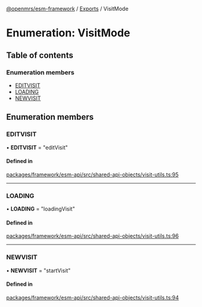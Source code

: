 [@openmrs/esm-framework](../API.md) / [Exports](../modules.md) / VisitMode

# Enumeration: VisitMode

## Table of contents

### Enumeration members

- [EDITVISIT](visitmode.md#editvisit)
- [LOADING](visitmode.md#loading)
- [NEWVISIT](visitmode.md#newvisit)

## Enumeration members

### EDITVISIT

• **EDITVISIT** = "editVisit"

#### Defined in

[packages/framework/esm-api/src/shared-api-objects/visit-utils.ts:95](https://github.com/openmrs/openmrs-esm-core/blob/master/packages/framework/esm-api/src/shared-api-objects/visit-utils.ts#L95)

___

### LOADING

• **LOADING** = "loadingVisit"

#### Defined in

[packages/framework/esm-api/src/shared-api-objects/visit-utils.ts:96](https://github.com/openmrs/openmrs-esm-core/blob/master/packages/framework/esm-api/src/shared-api-objects/visit-utils.ts#L96)

___

### NEWVISIT

• **NEWVISIT** = "startVisit"

#### Defined in

[packages/framework/esm-api/src/shared-api-objects/visit-utils.ts:94](https://github.com/openmrs/openmrs-esm-core/blob/master/packages/framework/esm-api/src/shared-api-objects/visit-utils.ts#L94)

